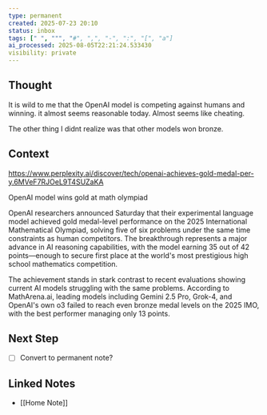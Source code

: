 ```yaml
---
type: permanent
created: 2025-07-23 20:10
status: inbox
tags: [" ", """, "#", ",", "-", ":", "[", "a"]
ai_processed: 2025-08-05T22:21:24.533430
visibility: private
---
```

<!--
NOTE: This file uses a static date for validation. For new notes, use:
created: 2025-07-23 20:11
-->

## Thought  
It is wild to me that the OpenAI model is competing against humans and winning. it almost seems reasonable today. Almost seems like cheating. 

The other thing I didnt realize was that other models won bronze.

## Context  
https://www.perplexity.ai/discover/tech/openai-achieves-gold-medal-per-y.6MVeF7RJOeL9T4SUZaKA

OpenAI model wins gold at math olympiad

OpenAI researchers announced Saturday that their experimental language model achieved gold medal-level performance on the 2025 International Mathematical Olympiad, solving five of six problems under the same time constraints as human competitors. The breakthrough represents a major advance in AI reasoning capabilities, with the model earning 35 out of 42 points—enough to secure first place at the world's most prestigious high school mathematics competition[](https://the-decoder.com/openai-claims-a-breakthrough-in-llm-reasoning-on-complex-math-problems/)[](https://simonwillison.net/2025/Jul/19/openai-gold-medal-math-olympiad/).

The achievement stands in stark contrast to recent evaluations showing current AI models struggling with the same problems. According to MathArena.ai, leading models including Gemini 2.5 Pro, Grok-4, and OpenAI's own o3 failed to reach even bronze medal levels on the 2025 IMO, with the best performer managing only 13 points[](https://the-decoder.com/openai-claims-a-breakthrough-in-llm-reasoning-on-complex-math-problems/).

## Next Step  
- [ ] Convert to permanent note?

## Linked Notes

- [[Home Note]]
